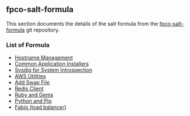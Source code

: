 ## fpco-salt-formula

This section documents the details of the salt formula from the
[fpco-salt-formula](https://github.com/fpco/fpco-salt-formula) git repository.


### List of Formula

* [Hostname Management](hostname)
* [Common Application Installers](apps)
* [Sysdig for System Introspection](sysdig)
* [AWS Utilities](aws)
* [Add Swap File](swap)
* [Redis Client](redis-client)
* [Ruby and Gems](ruby)
* [Python and Pip](python)
* [Fabio (load balancer)](fabio)
